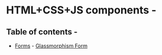 # HTML+CSS+JS components -

## Table of contents -

-   [Forms](Forms)
             - [Glassmorphism Form](Forms/Glassmorphism-Form)
  
